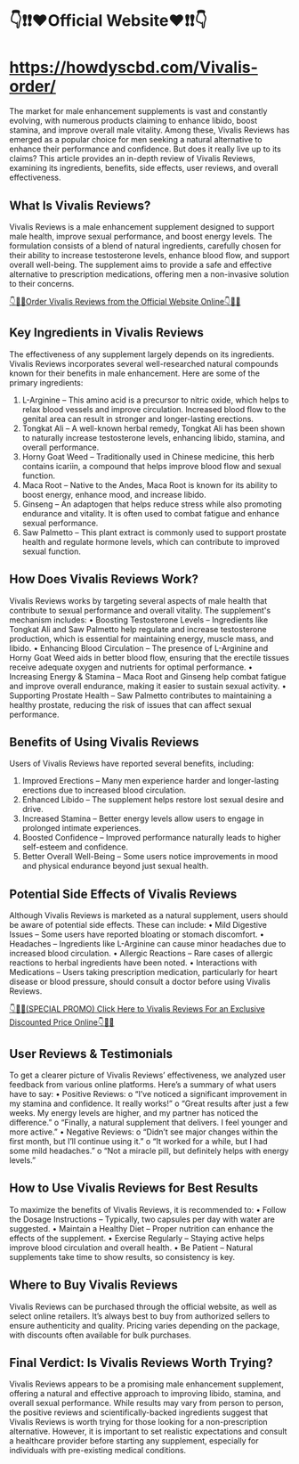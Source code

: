 # 👇❗❗❤️Official Website❤️❗❗👇

# https://howdyscbd.com/Vivalis-order/

The market for male enhancement supplements is vast and constantly evolving, with numerous products claiming to enhance libido, boost stamina, and improve overall male vitality. Among these, Vivalis Reviews has emerged as a popular choice for men seeking a natural alternative to enhance their performance and confidence. But does it really live up to its claims? This article provides an in-depth review of Vivalis Reviews, examining its ingredients, benefits, side effects, user reviews, and overall effectiveness.

## What Is Vivalis Reviews?

Vivalis Reviews is a male enhancement supplement designed to support male health, improve sexual performance, and boost energy levels. The formulation consists of a blend of natural ingredients, carefully chosen for their ability to increase testosterone levels, enhance blood flow, and support overall well-being. The supplement aims to provide a safe and effective alternative to prescription medications, offering men a non-invasive solution to their concerns.

[👇🥳😍Order Vivalis Reviews from the Official Website Online👇🥳😍](https://howdyscbd.com/Vivalis-order/)


## Key Ingredients in Vivalis Reviews

The effectiveness of any supplement largely depends on its ingredients. Vivalis Reviews incorporates several well-researched natural compounds known for their benefits in male enhancement. Here are some of the primary ingredients:
1.	L-Arginine – This amino acid is a precursor to nitric oxide, which helps to relax blood vessels and improve circulation. Increased blood flow to the genital area can result in stronger and longer-lasting erections.
2.	Tongkat Ali – A well-known herbal remedy, Tongkat Ali has been shown to naturally increase testosterone levels, enhancing libido, stamina, and overall performance.
3.	Horny Goat Weed – Traditionally used in Chinese medicine, this herb contains icariin, a compound that helps improve blood flow and sexual function.
4.	Maca Root – Native to the Andes, Maca Root is known for its ability to boost energy, enhance mood, and increase libido.
5.	Ginseng – An adaptogen that helps reduce stress while also promoting endurance and vitality. It is often used to combat fatigue and enhance sexual performance.
6.	Saw Palmetto – This plant extract is commonly used to support prostate health and regulate hormone levels, which can contribute to improved sexual function.

## How Does Vivalis Reviews Work?

Vivalis Reviews works by targeting several aspects of male health that contribute to sexual performance and overall vitality. The supplement's mechanism includes:
•	Boosting Testosterone Levels – Ingredients like Tongkat Ali and Saw Palmetto help regulate and increase testosterone production, which is essential for maintaining energy, muscle mass, and libido.
•	Enhancing Blood Circulation – The presence of L-Arginine and Horny Goat Weed aids in better blood flow, ensuring that the erectile tissues receive adequate oxygen and nutrients for optimal performance.
•	Increasing Energy & Stamina – Maca Root and Ginseng help combat fatigue and improve overall endurance, making it easier to sustain sexual activity.
•	Supporting Prostate Health – Saw Palmetto contributes to maintaining a healthy prostate, reducing the risk of issues that can affect sexual performance.

## Benefits of Using Vivalis Reviews

Users of Vivalis Reviews have reported several benefits, including:
1.	Improved Erections – Many men experience harder and longer-lasting erections due to increased blood circulation.
2.	Enhanced Libido – The supplement helps restore lost sexual desire and drive.
3.	Increased Stamina – Better energy levels allow users to engage in prolonged intimate experiences.
4.	Boosted Confidence – Improved performance naturally leads to higher self-esteem and confidence.
5.	Better Overall Well-Being – Some users notice improvements in mood and physical endurance beyond just sexual health.

## Potential Side Effects of Vivalis Reviews

Although Vivalis Reviews is marketed as a natural supplement, users should be aware of potential side effects. These can include:
•	Mild Digestive Issues – Some users have reported bloating or stomach discomfort.
•	Headaches – Ingredients like L-Arginine can cause minor headaches due to increased blood circulation.
•	Allergic Reactions – Rare cases of allergic reactions to herbal ingredients have been noted.
•	Interactions with Medications – Users taking prescription medication, particularly for heart disease or blood pressure, should consult a doctor before using Vivalis Reviews.

[👇🥳😍(SPECIAL PROMO) Click Here to Vivalis Reviews For an Exclusive Discounted Price Online👇🥳😍](https://howdyscbd.com/Vivalis-order/)


## User Reviews & Testimonials

To get a clearer picture of Vivalis Reviews’ effectiveness, we analyzed user feedback from various online platforms. Here’s a summary of what users have to say:
•	Positive Reviews:
o	“I’ve noticed a significant improvement in my stamina and confidence. It really works!”
o	“Great results after just a few weeks. My energy levels are higher, and my partner has noticed the difference.”
o	“Finally, a natural supplement that delivers. I feel younger and more active.”
•	Negative Reviews:
o	“Didn’t see major changes within the first month, but I’ll continue using it.”
o	“It worked for a while, but I had some mild headaches.”
o	“Not a miracle pill, but definitely helps with energy levels.”

## How to Use Vivalis Reviews for Best Results

To maximize the benefits of Vivalis Reviews, it is recommended to:
•	Follow the Dosage Instructions – Typically, two capsules per day with water are suggested.
•	Maintain a Healthy Diet – Proper nutrition can enhance the effects of the supplement.
•	Exercise Regularly – Staying active helps improve blood circulation and overall health.
•	Be Patient – Natural supplements take time to show results, so consistency is key.

## Where to Buy Vivalis Reviews

Vivalis Reviews can be purchased through the official website, as well as select online retailers. It’s always best to buy from authorized sellers to ensure authenticity and quality. Pricing varies depending on the package, with discounts often available for bulk purchases.

## Final Verdict: Is Vivalis Reviews Worth Trying?

Vivalis Reviews appears to be a promising male enhancement supplement, offering a natural and effective approach to improving libido, stamina, and overall sexual performance. While results may vary from person to person, the positive reviews and scientifically-backed ingredients suggest that Vivalis Reviews is worth trying for those looking for a non-prescription alternative.
However, it is important to set realistic expectations and consult a healthcare provider before starting any supplement, especially for individuals with pre-existing medical conditions.


